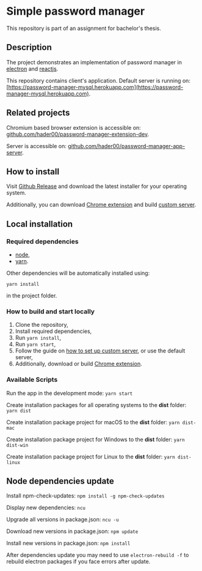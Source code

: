 # Simple password manager

This repository is part of an assignment for bachelor's thesis.

## Description
The project demonstrates an implementation of password manager 
in [electron](https://www.electronjs.org) and [reactjs](https://reactjs.org).

This repository contains client's application.
Default server is running on: [https://password-manager-mysql.herokuapp.com](https://password-manager-mysql.herokuapp.com).

## Related projects
Chromium based browser extension is accessible on: [github.com/hader00/password-manager-extension-dev](https://github.com/hader00/password-manager-extension-dev).

Server is accessible on: [github.com/hader00/password-manager-app-server](https://github.com/hader00/password-manager-app-server).

## How to install
Visit [Github Release](https://github.com/hader00/password-manager-dev/releases) and download the latest installer for your operating system.

Additionally, you can download [Chrome extension](https://github.com/hader00/password-manager-extension-dev/releases) and build [custom server](https://github.com/hader00/password-manager-app-server/).

## Local installation

### Required dependencies
- [node](https://nodejs.org/en/download/),
- [yarn](https://classic.yarnpkg.com/en/).

Other dependencies will be automatically installed using:

`yarn install`

in the project folder.

### How to build and start locally
1. Clone the repository,
2. Install required dependencies,
3. Run `yarn install`,
4. Run `yarn start`,
5. Follow the guide on [how to set up custom server](https://github.com/hader00/password-manager-app-server/blob/main/README.md), or use the default server,
6. Additionally, download or build [Chrome extension](https://github.com/hader00/password-manager-extension-dev).


### Available Scripts

Run the app in the development mode: `yarn start`

Create installation packages for all operating systems to the **dist** folder: `yarn dist`

Create installation package project for macOS to the **dist** folder: `yarn dist-mac`

Create installation package project for Windows to the **dist** folder: `yarn dist-win`

Create installation package project for Linux to the **dist** folder: `yarn dist-linux`

## Node dependencies update

Install npm-check-updates: `npm install -g npm-check-updates`

Display new dependencies: `ncu`

Upgrade all versions in package.json: `ncu -u`

Download new versions in package.json: `npm update`

Install new versions in package.json: `npm install`

After dependencies update you may need to use `electron-rebuild -f` to rebuild electron packages if you face errors after update.